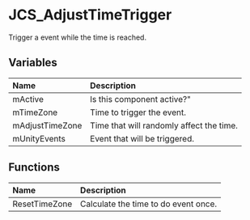 # JCS_AdjustTimeTrigger

Trigger a event while the time is reached.

## Variables

| Name            | Description                              |
|:----------------|:-----------------------------------------|
| mActive         | Is this component active?"               |
| mTimeZone       | Time to trigger the event.               |
| mAdjustTimeZone | Time that will randomly affect the time. |
| mUnityEvents    | Event that will be triggered.            |

## Functions

| Name          | Description                          |
|:--------------|:-------------------------------------|
| ResetTimeZone | Calculate the time to do event once. |
